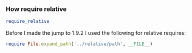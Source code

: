 ### How require relative 


```ruby
require_relative
```

Before I made the jump to 1.9.2 I used the following for relative requires:


```ruby
require File.expand_path('../relative/path', __FILE__)

```
